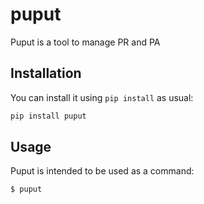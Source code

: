 # puput

Puput is a tool to manage PR and PA

## Installation

You can install it using `pip install` as usual:
```bash
pip install puput
```

## Usage

Puput is intended to be used as a command:
```bash
$ puput
```
